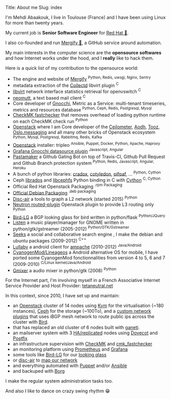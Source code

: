 Title: About me
Slug: index

I'm Mehdi Abaakouk, I live in Toulouse (France) and I have been using
Linux for more than twenty years.

My current job is **Senior Software Engineer** for [Red Hat 🎩](http://www.redhat.com).

I also co-founded and run [Mergify 🔀](https://mergify.io), a GitHub service around automation.

My main interests in the computer science are the **opensource
softwares** and how Internet works under the hood, and I **really** like
to hack them.

Here is a quick list of my contribution to the opensource world:

-   The engine and website of [Mergify](https://github.com/Mergifyio/mergify-engine)
    <sup>Python, Redis, uwsgi, Nginx, Sentry</sup>
-   metadata extraction of the [Collectd](https://collectd.org) libvirt
    plugin <sup>C</sup>
-   [libvirt](https://libvirt.org) network interface statistics
    retrieval for openvswitch <sup>C</sup>
-   [neomutt](https://github.com/neomutt/neomutt), a text based mail
    client <sup>C</sup>
-   Core developer of [Gnocchi](https://gnocchi.xyz), Metric as a
    Service: multi-tenant timeseries, metrics and resources database
    <sup>Python, Ceph, Redis, Postgresql, Mysql</sup>
-   [CheckMK fastchecker](https://github.com/sileht/cmk_fastchecker)
    that removes overhead of loading python runtime on each CheckMK check run
    <sup>Python</sup>
-   [Openstack](http://www.openstack.org) where I am Core developer of
    the [Ceilometer](https://github.com/openstack/ceilometer),
    [Aodh](https://github.com/openstack/aodh),
    [Tooz](https://github.com/openstack/tooz),
    [Oslo.messaging](https://github.com/openstack/oslo.messaging) and
    all many other bricks of Openstack ecosystem <sup>Python, Mysql,
    Postgresql, Rabbitmq, Redis, Kafka</sup>
-   [Openstack](http://www.openstack.org) installer: tripleo <sup>Ansible,
    Puppet, Docker, Python, Apache, Haproxy</sup>
-   [Grafana Gnocchi datasource plugin](https://grafana.net/plugins/gnocchixyz-gnocchi-datasource)
    <sup>Javascript, Angular</sup>
-   [Pastamaker](https://github.com/sileht/pastamaker) a Github Gating
    Bot on top of Travis-CI, Github Pull Request and Github Branch
    protection system <sup>Python, Redis, Javascript, Angular, Heroku</sup>
-   A bunch of python libraries:
    [cradox](https://github.com/sileht/pycradox),
    [cotyledon](https://github.com/sileht/cotyledon),
    [pifpaf](https://github.com/jd/pifpaf), ... <sup>Python, Cython</sup>
-   Ceph [librados](http://docs.ceph.com/docs/master/rados/api/python/)
    and
    [libcephfs](http://docs.ceph.com/docs/master/api/#ceph-filesystem-apis)
    Python binding in C with [Cython](http://cython.org) <sup>C, Cython</sup>
-   Official Red Hat Openstack Packaging <sup>.rpm Packaging</sup>
-   [Official Debian Packaging](http://qa.debian.org/developer.php?login=sileht%40sileht.net)
    <sup>.deb packaging</sup>
-   [Disc-air](https://chiliproject.tetaneutral.net/projects/git-tetaneutral-net/repository/disc-air)
    a tools to graph a L2 network (started 2015) <sup>Python</sup>
-   [Neutron routed-plugin](https://chiliproject.tetaneutral.net/projects/git-tetaneutral-net/repository/neutron-linuxrouted-plugin)
    Openstack plugin to provide L3 routing only <sup>Python</sup>
-   [Bird-LG](https://github.com/sileht/bird-lg/) a BGP looking glass
    for bird written in python/flask
    <sup>Python/JQuery</sup>
-   [Listen](https://launchpad.net/listen) a music player/manager for
    GNOME written in python/gtk/gstreamer (2005-2012)
    <sup>Python/GTK/Gstreamer</sup>
-   [Seeks](https://github.com/beniz/seeks) a social and collaborative
    search engine , I make the debian and ubuntu packages (2009-2012)
    <sup>C++</sup>
-   [Lullaby](https://github.com/sileht/lullaby) a android client for
    [ampache](http://ampache.org/) (2010-2012) <sup>Java/Android</sup>
-   [CyanogenMod/Lineageos](https://lineageos.org) a Android alternative OS
    for mobile, I have ported some CyanogenMod fonctionnalities from
    version 4 to 5, 6 and 7 (2009-2010)
    <sup>C/Linux kernel/Java/Android</sup>
-   [Gmixer](http://launchpad.net/gmixer) a audio mixer in
    python/gtk (2008) <sup>Python</sup>

For the Internet part, I'm involving myself in a French Associative
Internet Service Provider and Host Provider:
[tetaneutral.net](http://www.tetaneutral.net)

In this context, since 2010, I have set up and maintain:

-   an [Openstack](http://www.openstack.org) cluster of 14 nodes using
    [Kvm](http://www.linux-kvm.org) for the virtualisation (~180
    instances), [Ceph](http://ceph.com/) for the storage (~100To), and
    a [custom network
    plugins](https://chiliproject.tetaneutral.net/projects/git-tetaneutral-net/repository/neutron-linuxrouted-plugin)
    that uses iBGP mesh network to route public ips across the cluster
    with [Bird](https://bird.network.cz/).
-   that has replaced an old cluster of 6 nodes built with
    [ganeti](http://code.google.com/p/ganeti/).
-   an mailserver system with 3
    [HA/replicated](http://wiki.dovecot.org/Replication) nodes using
    [Dovecot](http://www.dovecot.org/) and
    [Postfix](http://www.postfix.org/)
-   an infrastructure supervision with
    [CheckMK](http://http://mathias-kettner.de/check_mk.html) and
    [cmk\_fastchecker](https://github.com/sileht/cmk_fastchecker)
-   an monitoring platform using [Prometheus](https://prometheus.io) and
    [Grafana](https://grafana.com)
-   some tools like [Bird-LG](https://github.com/sileht/bird-lg/) for
    our [looking glass](http://lg.tetaneutral.net/)
-   or
    [disc-air](https://chiliproject.tetaneutral.net/projects/git-tetaneutral-net/repository/disc-air)
    to [map our network](https://tsf.tetaneutral.net/)
-   and everything automated with [Puppet](https://puppetlabs.com/)
    and/or [Ansible](https://ansible.com)
-   and backuped with [Borg](http://borgbackup.readthedocs.org)

I make the regular system administration tasks too.

And also I like to dance on crazy swing rhythm 😁
